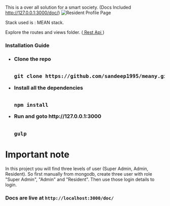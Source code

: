 This is a over all solution for a smart society. (Docs Included http://127.0.0.1:3000/doc/)
![Resident Profile Page](https://cloud.githubusercontent.com/assets/12299906/17797594/8f6c7dba-65e7-11e6-90b0-de9067af727d.png)

Stack used is : MEAN stack.

Explore the routes and views folder. (<a href="https://github.com/sandeep1995/meany/blob/master/routes/rest/api.js"> Rest Api </a>)

<h3>Installation Guide<h3>
<ul>
<li>
Clone the repo
<pre> 
git clone https://github.com/sandeep1995/meany.git
</pre>
</li>
<li>
Install all the dependencies 
<pre> 
npm install
</pre>
</li>
<li>
Run and goto http://127.0.0.1:3000
<pre> 
gulp
</pre>
</li>
</ul>
<h1>Important note</h1>
<p>In this project you will find three levels of user (Super Admin, Admin, Resident). So first manually from mongodb, create three user with role "Super Admin", "Admin" and "Resident". Then use those login details to login. </p>

<h3>Docs are live at <code>http://localhost:3000/doc/</code></h3>

